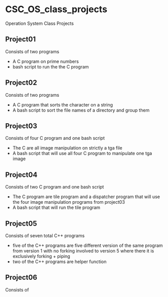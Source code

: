 # CSC_OS_class_projects
Operation System Class Projects

Project01
---------------------------

Consists of two programs
- A C program on prime numbers
- bash script to run the the C program


Project02
--------------

Consists of two programs
- A C program that sorts the character on a string
- A bash script to sort the file names of a directory and group them

Project03
------------

Consists of four C program and one bash script
- The C are all image manipulation on strictly a tga file
- A bash script that will use all four C program to manipulate one tga image

Project04
-----------

Consists of two C program and one bash script
- The C program are tile program and a dispatcher program that will use the four image manipulation programs from project03
- A bash script that will run the tile program

Project05
----------

Consists of seven total C++ programs
- five of the C++ programs are five different version of the same program from version 1 with no forking involved to version 5 where there it is exclusively forking + piping
- two of the C++ programs are helper function

Project06
-----------

Consists of 
